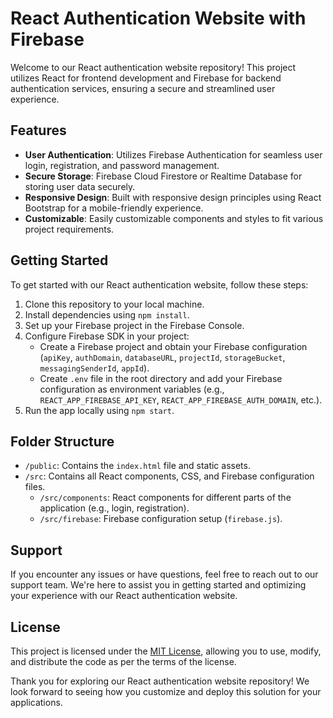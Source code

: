 
# React Authentication Website with Firebase

Welcome to our React authentication website repository! This project utilizes React for frontend development and Firebase for backend authentication services, ensuring a secure and streamlined user experience.

## Features

- **User Authentication**: Utilizes Firebase Authentication for seamless user login, registration, and password management.
- **Secure Storage**: Firebase Cloud Firestore or Realtime Database for storing user data securely.
- **Responsive Design**: Built with responsive design principles using React Bootstrap for a mobile-friendly experience.
- **Customizable**: Easily customizable components and styles to fit various project requirements.

## Getting Started

To get started with our React authentication website, follow these steps:

1. Clone this repository to your local machine.
2. Install dependencies using `npm install`.
3. Set up your Firebase project in the Firebase Console.
4. Configure Firebase SDK in your project:
   - Create a Firebase project and obtain your Firebase configuration (`apiKey`, `authDomain`, `databaseURL`, `projectId`, `storageBucket`, `messagingSenderId`, `appId`).
   - Create `.env` file in the root directory and add your Firebase configuration as environment variables (e.g., `REACT_APP_FIREBASE_API_KEY`, `REACT_APP_FIREBASE_AUTH_DOMAIN`, etc.).
5. Run the app locally using `npm start`.

## Folder Structure

- `/public`: Contains the `index.html` file and static assets.
- `/src`: Contains all React components, CSS, and Firebase configuration files.
  - `/src/components`: React components for different parts of the application (e.g., login, registration).
  - `/src/firebase`: Firebase configuration setup (`firebase.js`).

## Support

If you encounter any issues or have questions, feel free to reach out to our support team. We're here to assist you in getting started and optimizing your experience with our React authentication website.

## License

This project is licensed under the [MIT License](LICENSE), allowing you to use, modify, and distribute the code as per the terms of the license.

Thank you for exploring our React authentication website repository! We look forward to seeing how you customize and deploy this solution for your applications.

